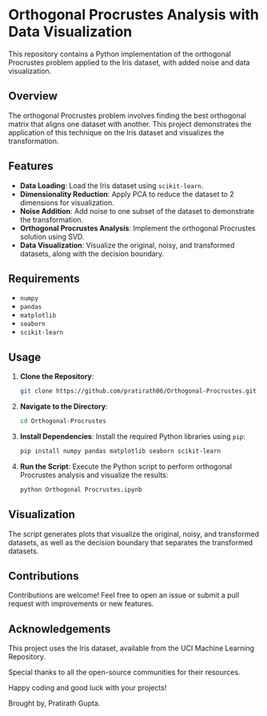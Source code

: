 # Orthogonal Procrustes Analysis with Data Visualization

This repository contains a Python implementation of the orthogonal Procrustes problem applied to the Iris dataset, with added noise and data visualization.

## Overview

The orthogonal Procrustes problem involves finding the best orthogonal matrix that aligns one dataset with another. This project demonstrates the application of this technique on the Iris dataset and visualizes the transformation.

## Features

- **Data Loading**: Load the Iris dataset using `scikit-learn`.
- **Dimensionality Reduction**: Apply PCA to reduce the dataset to 2 dimensions for visualization.
- **Noise Addition**: Add noise to one subset of the dataset to demonstrate the transformation.
- **Orthogonal Procrustes Analysis**: Implement the orthogonal Procrustes solution using SVD.
- **Data Visualization**: Visualize the original, noisy, and transformed datasets, along with the decision boundary.

## Requirements

- `numpy`
- `pandas`
- `matplotlib`
- `seaborn`
- `scikit-learn`

## Usage

1. **Clone the Repository**:
    ```bash
    git clone https://github.com/pratirath06/Orthogonal-Procrustes.git
    ```

2. **Navigate to the Directory**:
    ```bash
    cd Orthogonal-Procrustes
    ```

3. **Install Dependencies**:
    Install the required Python libraries using `pip`:
    ```bash
    pip install numpy pandas matplotlib seaborn scikit-learn
    ```

4. **Run the Script**:
    Execute the Python script to perform orthogonal Procrustes analysis and visualize the results:
    ```bash
    python Orthogonal Procrustes.ipynb
    ```

## Visualization

The script generates plots that visualize the original, noisy, and transformed datasets, as well as the decision boundary that separates the transformed datasets.

## Contributions

Contributions are welcome! Feel free to open an issue or submit a pull request with improvements or new features.

## Acknowledgements

This project uses the Iris dataset, available from the UCI Machine Learning Repository.

Special thanks to all the open-source communities for their resources.

Happy coding and good luck with your projects!

Brought by, Pratirath Gupta.

